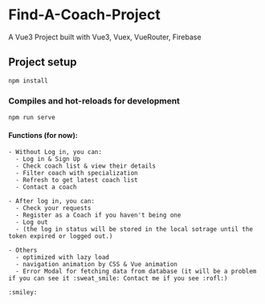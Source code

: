 # Find-A-Coach-Project
A Vue3 Project built with Vue3, Vuex, VueRouter, Firebase

## Project setup
```
npm install
```

### Compiles and hot-reloads for development
```
npm run serve
```

#### Functions (for now):
```
- Without Log in, you can:
  - Log in & Sign Up
  - Check coach list & view their details
  - Filter coach with specialization
  - Refresh to get latest coach list
  - Contact a coach
  
- After log in, you can:
  - Check your requests
  - Register as a Coach if you haven't being one
  - Log out
  - (the log in status will be stored in the local sotrage until the token expired or logged out.)

- Others
  - optimized with lazy load
  - navigation animation by CSS & Vue animation
  - Error Modal for fetching data from database (it will be a problem if you can see it :sweat_smile: Contact me if you see :rofl:)

:smiley:
